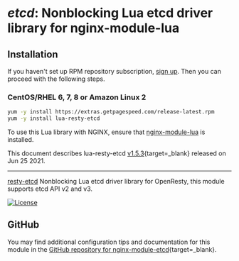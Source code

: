# *etcd*: Nonblocking Lua etcd driver library for nginx-module-lua


## Installation

If you haven't set up RPM repository subscription, [sign up](https://www.getpagespeed.com/repo-subscribe). Then you can proceed with the following steps.

### CentOS/RHEL 6, 7, 8 or Amazon Linux 2

```bash
yum -y install https://extras.getpagespeed.com/release-latest.rpm
yum -y install lua-resty-etcd
```


To use this Lua library with NGINX, ensure that [nginx-module-lua](../modules/lua.md) is installed.

This document describes lua-resty-etcd [v1.5.3](https://github.com/api7/lua-resty-etcd/releases/tag/v1.5.3){target=_blank} 
released on Jun 25 2021.
    
<hr />

[resty-etcd](https://github.com/iresty/lua-resty-etcd) Nonblocking Lua etcd driver library for OpenResty, this module supports etcd API v2 and v3.

[![License](https://img.shields.io/badge/License-Apache%202.0-blue.svg)](https://github.com/iresty/lua-resty-etcd/blob/master/LICENSE)

## GitHub

You may find additional configuration tips and documentation for this module in the [GitHub repository for 
nginx-module-etcd](https://github.com/api7/lua-resty-etcd){target=_blank}.